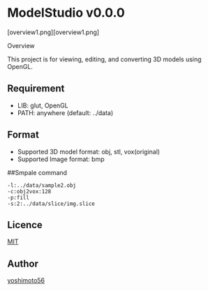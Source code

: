 ModelStudio v0.0.0
====

[overview1.png][overview1.png]

Overview

This project is for viewing, editing, and converting 3D models using OpenGL.

## Requirement

- LIB: glut, OpenGL
- PATH: anywhere (default: ../data)

## Format
- Supported 3D model format: obj, stl, vox(original)
- Supported Image format: bmp


##Smpale command

	-l:../data/sample2.obj
	-c:obj2vox:128
	-p:fill
	-s:2:../data/slice/img.slice

## Licence

[MIT](https://github.com/yoshimoto56/modelstudio/blob/master/LICENSE)


## Author

[yoshimoto56](https://github.com/yoshimoto56)